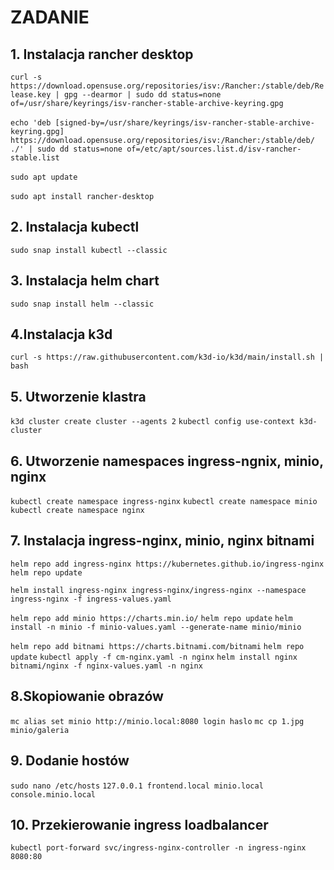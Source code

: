 # ZADANIE

## 1. Instalacja rancher desktop

`curl -s https://download.opensuse.org/repositories/isv:/Rancher:/stable/deb/Release.key | gpg --dearmor | sudo dd status=none of=/usr/share/keyrings/isv-rancher-stable-archive-keyring.gpg`<br><br>
`echo 'deb [signed-by=/usr/share/keyrings/isv-rancher-stable-archive-keyring.gpg] https://download.opensuse.org/repositories/isv:/Rancher:/stable/deb/ ./' | sudo dd status=none of=/etc/apt/sources.list.d/isv-rancher-stable.list`<br><br>
`sudo apt update`<br><br>
`sudo apt install rancher-desktop`

## 2. Instalacja kubectl
`sudo snap install kubectl --classic`

## 3. Instalacja helm chart
`sudo snap install helm --classic`

## 4.Instalacja k3d
`curl -s https://raw.githubusercontent.com/k3d-io/k3d/main/install.sh | bash`

## 5. Utworzenie klastra 
`k3d cluster create cluster --agents 2`
`kubectl config use-context k3d-cluster`

## 6. Utworzenie namespaces ingress-ngnix, minio, nginx
`kubectl create namespace ingress-nginx`
`kubectl create namespace minio`
`kubectl create namespace nginx`

## 7. Instalacja ingress-nginx, minio, nginx bitnami
`helm repo add ingress-nginx https://kubernetes.github.io/ingress-nginx`
`helm repo update`

`helm install ingress-nginx ingress-nginx/ingress-nginx --namespace ingress-nginx -f ingress-values.yaml`

`helm repo add minio https://charts.min.io/`
`helm repo update`
`helm install -n minio -f minio-values.yaml --generate-name minio/minio` 

`helm repo add bitnami https://charts.bitnami.com/bitnami`
`helm repo update`
`kubectl apply -f cm-nginx.yaml -n nginx` 
`helm install nginx bitnami/nginx -f nginx-values.yaml -n nginx`

## 8.Skopiowanie obrazów
`mc alias set minio http://minio.local:8080 login haslo`
`mc cp 1.jpg minio/galeria`

## 9. Dodanie hostów
`sudo nano /etc/hosts`
`127.0.0.1 frontend.local minio.local console.minio.local`

## 10. Przekierowanie ingress loadbalancer
`kubectl port-forward svc/ingress-nginx-controller -n ingress-nginx 8080:80`





